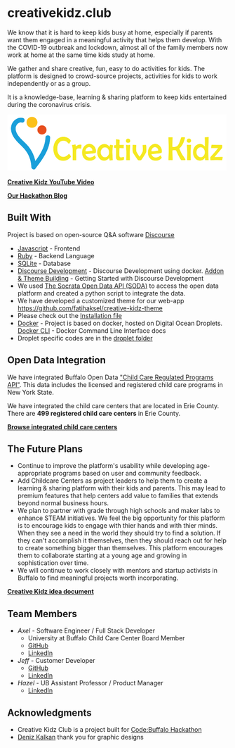 # creativekidz.club
We know that it is hard to keep kids busy at home, especially if parents want them engaged in a meaningful activity that helps them develop. With the COVID-19 outbreak and lockdown, almost all of the family members now work at home at the same time kids study at home. 

We gather and share creative, fun, easy to do activities for kids. The platform is designed to crowd-source projects, activities for kids to work independently or as a group.

It is a knowledge-base, learning & sharing platform to keep kids entertained during the coronavirus crisis.

![Creative Kidz Logo](./design/ck_logo_yellow_small.png)

**[Creative Kidz YouTube Video](https://www.youtube.com/watch?v=JfqCowSvGEY)**

**[Our Hackathon Blog ](./VERSION.md)**

## Built With

Project is based on open-source Q&A software [Discourse](https://en.wikipedia.org/wiki/Discourse_(software))

* [Javascript](https://developer.mozilla.org/en-US/docs/Web/JavaScript) - Frontend
* [Ruby](https://www.ruby-lang.org/en/) - Backend Language
* [SQLite](https://sqlite.org/) - Database
* [Discourse Development](https://meta.discourse.org/t/beginners-guide-to-install-discourse-for-development-using-docker/102009) - Discourse Development using docker. [Addon & Theme Building](https://www.broculos.net/2015/09/getting-started-with-discourse.html) - Getting Started with Discourse Development
* We used [The Socrata Open Data API (SODA)](https://dev.socrata.com/) to access the open data platform and created a python script to integrate the data.
* We have developed a customized theme for our web-app https://github.com/fatihaksel/creative-kidz-theme
* Please check out the [Installation file](./INSTALLATION.md)
* [Docker](https://www.docker.com/) - Project is based on docker, hosted on Digital Ocean Droplets. [Docker CLI](https://docs.docker.com/engine/reference/commandline/cli/) - Docker Command Line Interface docs
* Droplet specific codes are in the [droplet folder](./droplet/)

## Open Data Integration

We have integrated Buffalo Open Data ["Child Care Regulated Programs API"](https://data.ny.gov/Human-Services/Child-Care-Regulated-Programs-API/fymg-3wv3). This data includes the licensed and registered child care programs in New York State.

We have integrated the child care centers that are located in Erie County. There are **499 registered child care centers** in Erie County.

**[Browse integrated child care centers](https://creativekidz.club/g)**


## The Future Plans

* Continue to improve the platform's usability while developing age-appropriate programs based on user and community feedback.
* Add Childcare Centers as project leaders to help them to create a learning & sharing platform with their kids and parents. This may lead to premium features that help centers add value to families that extends beyond normal business hours.
* We plan to partner with grade through high schools and maker labs to enhance STEAM initiatives. We feel the big opportunity for this platform is to encourage kids to engage with thier hands and with thier minds. When they see a need in the world they should try to find a solution. If they can't accomplish it themselves, then they should reach out for help to create something bigger than themselves. This platform encourages them to collaborate starting at a young age and growing in sophistication over time.
* We will continue to work closely with mentors and startup activists in Buffalo to find meaningful projects worth incorporating.

**[Creative Kidz idea document](./IDEA.md)**

## Team Members

* *Axel* - Software Engineer / Full Stack Developer
    * University at Buffalo Child Care Center Board Member
    * [GitHub](https://github.com/fatihaksel)
    * [LinkedIn](https://www.linkedin.com/in/fatih-aksel/)
* *Jeff* - Customer Developer
    * [GitHub](https://github.com/wayraw)
    * [LinkedIn](https://www.linkedin.com/in/jeffraugh/)
* *Hazel* - UB Assistant Professor / Product Manager
    * [LinkedIn](https://www.linkedin.com/in/hacer-aksel-79062867/)


## Acknowledgments

* Creative Kidz Club is a project built for [Code:Buffalo Hackathon](https://www.43north.org/code-buffalo/)
* [Deniz Kalkan]( https://www.instagram.com/denkalart/) thank you for graphic designs
